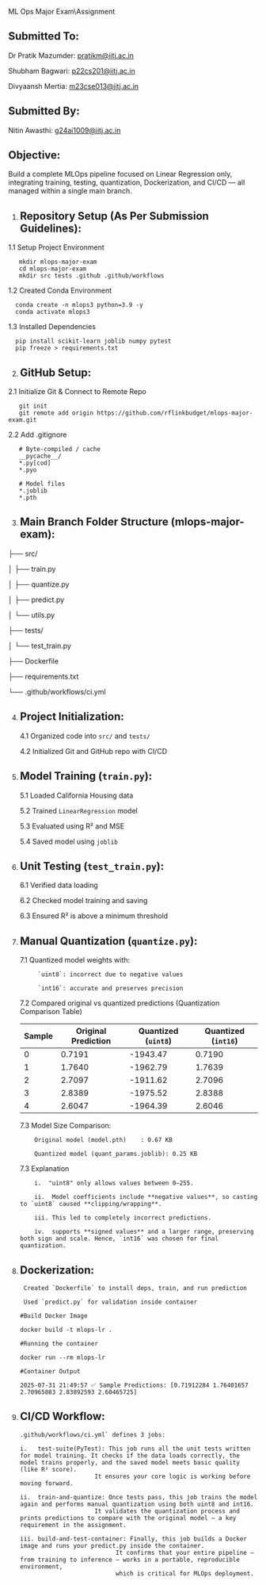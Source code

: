 ML Ops Major Exam\Assignment


Submitted To:
-------------
Dr Pratik Mazumder: pratikm@iitj.ac.in

Shubham Bagwari: p22cs201@iitj.ac.in

Divyaansh Mertia: m23cse013@iitj.ac.in

Submitted By:
-------------
Nitin Awasthi: g24ai1009@iitj.ac.in


Objective:
---------
Build a complete MLOps pipeline focused on Linear Regression only, integrating training, testing,
quantization, Dockerization, and CI/CD — all managed within a single main branch.

1. Repository Setup (As Per Submission Guidelines):
   -----------------------------------------------

  1.1 Setup Project Environment

       mkdir mlops-major-exam
       cd mlops-major-exam
       mkdir src tests .github .github/workflows

  1.2 Created Conda Environment

      conda create -n mlops3 python=3.9 -y
      conda activate mlops3

  1.3 Installed Dependencies

      pip install scikit-learn joblib numpy pytest
      pip freeze > requirements.txt

2. GitHub Setup:
   ------------

  2.1 Initialize Git & Connect to Remote Repo
  
       git init
       git remote add origin https://github.com/rflinkbudget/mlops-major-exam.git

  2.2 Add .gitignore
       
       # Byte-compiled / cache
       __pycache__/
       *.py[cod]
       *.pyo

       # Model files
       *.joblib
       *.pth

3. Main Branch Folder Structure (mlops-major-exam):
   -----------------------------------------------
├── src/

│ ├── train.py

│ ├── quantize.py

│ ├── predict.py

│ └── utils.py

├── tests/

│ └── test_train.py

├── Dockerfile

├── requirements.txt

└── .github/workflows/ci.yml
   

4. Project Initialization:
   ----------------------

      4.1 Organized code into `src/` and `tests/`
  
      4.2 Initialized Git and GitHub repo with CI/CD

5. Model Training (`train.py`):
   ---------------------------

      5.1 Loaded California Housing data
  
      5.2 Trained `LinearRegression` model
  
      5.3 Evaluated using R² and MSE
  
      5.4 Saved model using `joblib`

6. Unit Testing (`test_train.py`):
   ------------------------------

      6.1 Verified data loading
  
      6.2 Checked model training and saving
  
      6.3 Ensured R² is above a minimum threshold


7. Manual Quantization (`quantize.py`):
   -----------------------------------

      7.1 Quantized model weights with:

            `uint8`: incorrect due to negative values
	     
            `int16`: accurate and preserves precision

      7.2 Compared original vs quantized predictions (Quantization Comparison Table)

      | Sample | Original Prediction | Quantized (`uint8`)  | Quantized (`int16`)   |
      |--------|----------------------|---------------------|---------------------- |
      | 0      | 0.7191               | -1943.47            | 0.7190                |
      | 1      | 1.7640               | -1962.79            | 1.7639                |
      | 2      | 2.7097               | -1911.62            | 2.7096                |
      | 3      | 2.8389               | -1975.52            | 2.8388                |
      | 4      | 2.6047               | -1964.39            | 2.6046                |

    
	  7.3 Model Size Comparison:
	
           Original model (model.pth)    : 0.67 KB
	
           Quantized model (quant_params.joblib): 0.25 KB


   7.3 Explanation

           i.  "uint8" only allows values between 0–255.
	 
           ii.  Model coefficients include **negative values**, so casting to `uint8` caused **clipping/wrapping**.
	 
           iii. This led to completely incorrect predictions.
	 
           iv.  supports **signed values** and a larger range, preserving both sign and scale. Hence, `int16` was chosen for final quantization.

8. Dockerization:
   -------------

        Created `Dockerfile` to install deps, train, and run prediction
   
        Used `predict.py` for validation inside container
   
       #Build Docker Image
   
       docker build -t mlops-lr .
   
       #Running the container
   
       docker run --rm mlops-lr
    
       #Container Output
   
       2025-07-31 21:49:57 ✅ Sample Predictions: [0.71912284 1.76401657 2.70965883 2.83892593 2.60465725]


9. CI/CD Workflow:
   --------------
       .github/workflows/ci.yml` defines 3 jobs:
   
       i.   test-suite(PyTest): This job runs all the unit tests written for model training. It checks if the data loads correctly, the model trains properly, and the saved model meets basic quality (like R² score).
                            It ensures your core logic is working before moving forward.

       ii.  train-and-quantize: Once tests pass, this job trains the model again and performs manual quantization using both uint8 and int16. 
                            It validates the quantization process and prints predictions to compare with the original model — a key requirement in the assignment.
						  
       iii. build-and-test-container: Finally, this job builds a Docker image and runs your predict.py inside the container. 
                                  It confirms that your entire pipeline — from training to inference — works in a portable, reproducible environment, 
								  which is critical for MLOps deployment.
